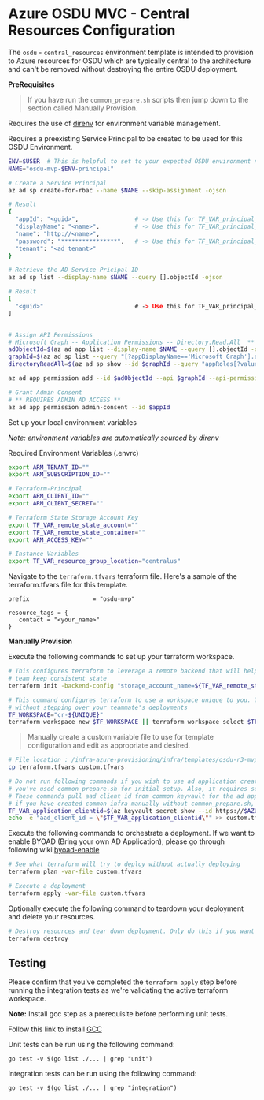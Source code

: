 # Azure OSDU MVC - Central Resources Configuration

The `osdu` - `central_resources` environment template is intended to provision to Azure resources for OSDU which are typically central to the architecture and can't be removed without destroying the entire OSDU deployment.

__PreRequisites__

> If you have run the `common_prepare.sh` scripts then jump down to the section called Manually Provision.

Requires the use of [direnv](https://direnv.net/) for environment variable management.

Requires a preexisting Service Principal to be created to be used for this OSDU Environment.

```bash
ENV=$USER  # This is helpful to set to your expected OSDU environment name.
NAME="osdu-mvp-$ENV-principal"

# Create a Service Principal
az ad sp create-for-rbac --name $NAME --skip-assignment -ojson

# Result
{
  "appId": "<guid>",                # -> Use this for TF_VAR_principal_appId
  "displayName": "<name>",          # -> Use this for TF_VAR_principal_name
  "name": "http://<name>",
  "password": "****************",   # -> Use this for TF_VAR_principal_password
  "tenant": "<ad_tenant>"
}

# Retrieve the AD Service Pricipal ID
az ad sp list --display-name $NAME --query [].objectId -ojson

# Result
[
  "<guid>"                          # -> Use this for TF_VAR_principal_objectId
]


# Assign API Permissions
# Microsoft Graph -- Application Permissions -- Directory.Read.All  ** GRANT ADMIN-CONSENT
adObjectId=$(az ad app list --display-name $NAME --query [].objectId -otsv)
graphId=$(az ad sp list --query "[?appDisplayName=='Microsoft Graph'].appId | [0]" --all -otsv)
directoryReadAll=$(az ad sp show --id $graphId --query "appRoles[?value=='Directory.Read.All'].id | [0]" -otsv)=Role

az ad app permission add --id $adObjectId --api $graphId --api-permissions $directoryReadAll

# Grant Admin Consent
# ** REQUIRES ADMIN AD ACCESS **
az ad app permission admin-consent --id $appId
```

Set up your local environment variables

*Note: environment variables are automatically sourced by direnv*

Required Environment Variables (.envrc)
```bash
export ARM_TENANT_ID=""
export ARM_SUBSCRIPTION_ID=""

# Terraform-Principal
export ARM_CLIENT_ID=""
export ARM_CLIENT_SECRET=""

# Terraform State Storage Account Key
export TF_VAR_remote_state_account=""
export TF_VAR_remote_state_container=""
export ARM_ACCESS_KEY=""

# Instance Variables
export TF_VAR_resource_group_location="centralus"
```

Navigate to the `terraform.tfvars` terraform file. Here's a sample of the terraform.tfvars file for this template.

```HCL
prefix                  = "osdu-mvp"

resource_tags = {
   contact = "<your_name>"
}
```

__Manually Provision__

Execute the following commands to set up your terraform workspace.

```bash
# This configures terraform to leverage a remote backend that will help you and your
# team keep consistent state
terraform init -backend-config "storage_account_name=${TF_VAR_remote_state_account}" -backend-config "container_name=${TF_VAR_remote_state_container}"

# This command configures terraform to use a workspace unique to you. This allows you to work
# without stepping over your teammate's deployments
TF_WORKSPACE="cr-${UNIQUE}"
terraform workspace new $TF_WORKSPACE || terraform workspace select $TF_WORKSPACE
```

> Manually create a custom variable file to use for template configuration and edit as appropriate and desired.

```bash
# File location : /infra-azure-provisioning/infra/templates/osdu-r3-mvp/central_resources
cp terraform.tfvars custom.tfvars

# Do not run following commands if you wish to use ad application created/managed by terraform and
# you've used common_prepare.sh for initial setup. Also, it requires setting of AZURE_VAULT, ADO_PROJECT and UNIQUE env variables.
# These commands pull aad client id from common keyvault for the ad application created by common_prepare.sh. This aad client id is then used in terraform env.
# if you have created common infra manually without common_prepare.sh, then manually set aad_client_id = "your ad application client id" in custom.tfvars and do not run these commands.
TF_VAR_application_clientid=$(az keyvault secret show --id https://$AZURE_VAULT.vault.azure.net/secrets/${ADO_PROJECT}-${UNIQUE}-application-clientid --query value -otsv)
echo -e "aad_client_id = \"$TF_VAR_application_clientid\"" >> custom.tfvars
```

Execute the following commands to orchestrate a deployment.
If we want to enable BYOAD (Bring your own AD Application), please go through following wiki [byoad-enable](./../../../../docs/byoad-enable.md)

```bash
# See what terraform will try to deploy without actually deploying
terraform plan -var-file custom.tfvars

# Execute a deployment
terraform apply -var-file custom.tfvars
```

Optionally execute the following command to teardown your deployment and delete your resources.

```bash
# Destroy resources and tear down deployment. Only do this if you want to destroy your deployment.
terraform destroy
```

## Testing

Please confirm that you've completed the `terraform apply` step before running the integration tests as we're validating the active terraform workspace.

**Note:** Install gcc step as a prerequisite before performing unit tests.

Follow this link to install [GCC](https://gcc.gnu.org/install/index.html)


Unit tests can be run using the following command:

```
go test -v $(go list ./... | grep "unit")
```

Integration tests can be run using the following command:

```
go test -v $(go list ./... | grep "integration")
```
